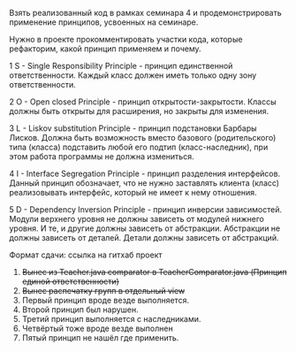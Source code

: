 Взять реализованный код в рамках семинара 4 и продемонстрировать применение принципов, усвоенных на семинаре.

Нужно в проекте прокомментировать участки кода, которые рефакторим, какой принцип применяем и почему.

1 S - Single Responsibility Principle - принцип единственной ответственности. Каждый класс должен иметь только одну зону ответственности.

2 O - Open closed Principle - принцип открытости-закрытости. Классы должны быть открыты для расширения, но закрыты для изменения.

3 L - Liskov substitution Principle - принцип подстановки Барбары Лисков. Должна быть возможность вместо базового (родительского) типа (класса) подставить любой его подтип (класс-наследник), при этом работа программы не должна измениться.

4 I - Interface Segregation Principle - принцип разделения интерфейсов. Данный принцип обозначает, что не нужно заставлять клиента (класс) реализовывать интерфейс, который не имеет к нему отношения.

5 D - Dependency Inversion Principle - принцип инверсии зависимостей. Модули верхнего уровня не должны зависеть от модулей нижнего уровня. И те, и другие должны зависеть от абстракции. Абстракции не должны зависеть от деталей. Детали должны зависеть от абстракций.

Формат сдачи: ссылка на гитхаб проект

1. ~~Вынес из Teacher.java comparator в TeacherComparator.java (Принцип единой ответственности)~~
2. ~~Вынес распечатку групп в отдельный view~~
3. Первый принцип вроде везде выполняется.
4. Второй принцип был нарушен.
5. Третий принцип выполняется с наследниками.
6. Четвёртый тоже вроде везде выполнен
7. Пятый принцип не нашёл где применить.
